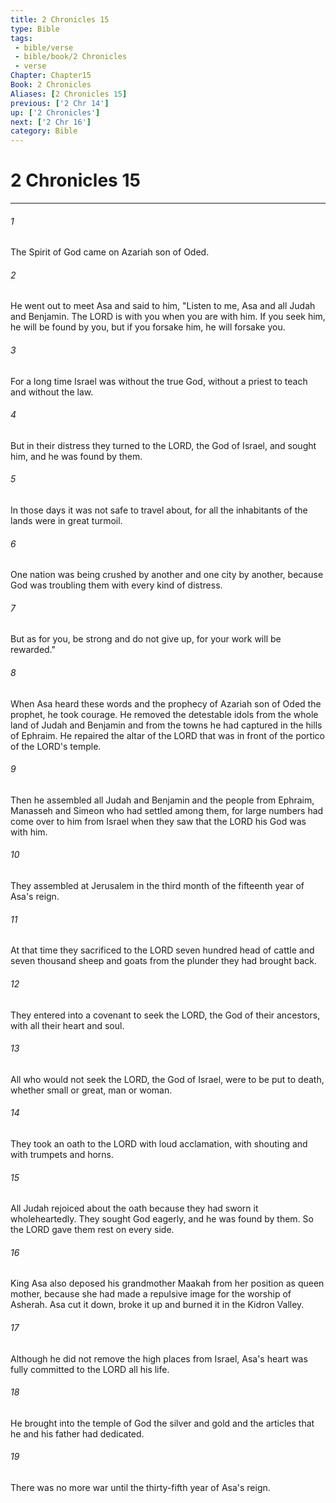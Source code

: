 ```yaml
---
title: 2 Chronicles 15
type: Bible
tags:
 - bible/verse
 - bible/book/2 Chronicles
 - verse
Chapter: Chapter15
Book: 2 Chronicles
Aliases: [2 Chronicles 15]
previous: ['2 Chr 14']
up: ['2 Chronicles']
next: ['2 Chr 16']
category: Bible
---
```

# 2 Chronicles 15

***


###### 1 
The Spirit of God came on Azariah son of Oded. 

###### 2 
He went out to meet Asa and said to him, "Listen to me, Asa and all Judah and Benjamin. The LORD is with you when you are with him. If you seek him, he will be found by you, but if you forsake him, he will forsake you. 

###### 3 
For a long time Israel was without the true God, without a priest to teach and without the law. 

###### 4 
But in their distress they turned to the LORD, the God of Israel, and sought him, and he was found by them. 

###### 5 
In those days it was not safe to travel about, for all the inhabitants of the lands were in great turmoil. 

###### 6 
One nation was being crushed by another and one city by another, because God was troubling them with every kind of distress. 

###### 7 
But as for you, be strong and do not give up, for your work will be rewarded." 

###### 8 
When Asa heard these words and the prophecy of Azariah son of Oded the prophet, he took courage. He removed the detestable idols from the whole land of Judah and Benjamin and from the towns he had captured in the hills of Ephraim. He repaired the altar of the LORD that was in front of the portico of the LORD's temple. 

###### 9 
Then he assembled all Judah and Benjamin and the people from Ephraim, Manasseh and Simeon who had settled among them, for large numbers had come over to him from Israel when they saw that the LORD his God was with him. 

###### 10 
They assembled at Jerusalem in the third month of the fifteenth year of Asa's reign. 

###### 11 
At that time they sacrificed to the LORD seven hundred head of cattle and seven thousand sheep and goats from the plunder they had brought back. 

###### 12 
They entered into a covenant to seek the LORD, the God of their ancestors, with all their heart and soul. 

###### 13 
All who would not seek the LORD, the God of Israel, were to be put to death, whether small or great, man or woman. 

###### 14 
They took an oath to the LORD with loud acclamation, with shouting and with trumpets and horns. 

###### 15 
All Judah rejoiced about the oath because they had sworn it wholeheartedly. They sought God eagerly, and he was found by them. So the LORD gave them rest on every side. 

###### 16 
King Asa also deposed his grandmother Maakah from her position as queen mother, because she had made a repulsive image for the worship of Asherah. Asa cut it down, broke it up and burned it in the Kidron Valley. 

###### 17 
Although he did not remove the high places from Israel, Asa's heart was fully committed to the LORD all his life. 

###### 18 
He brought into the temple of God the silver and gold and the articles that he and his father had dedicated. 

###### 19 
There was no more war until the thirty-fifth year of Asa's reign. 
